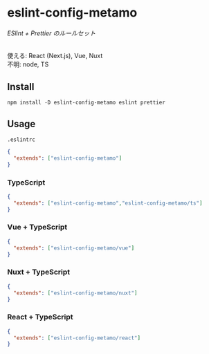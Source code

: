# eslint-config-metamo

###### ESlint + Prettier のルールセット
使える: React (Next.js), Vue, Nuxt  
不明: node, TS

## Install

```
npm install -D eslint-config-metamo eslint prettier
```

## Usage

`.eslintrc`

```json
{
  "extends": ["eslint-config-metamo"]
}
```

### TypeScript

```json
{
  "extends": ["eslint-config-metamo","eslint-config-metamo/ts"]
}
```

### Vue + TypeScript

```json
{
  "extends": ["eslint-config-metamo/vue"]
}
```

### Nuxt + TypeScript

```json
{
  "extends": ["eslint-config-metamo/nuxt"]
}
```

### React + TypeScript

```json
{
  "extends": ["eslint-config-metamo/react"]
}
```